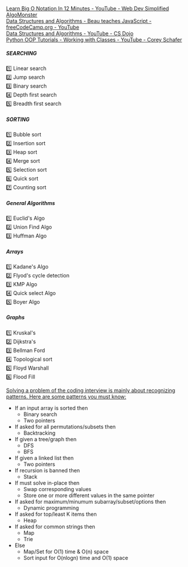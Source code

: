 [Learn Big O Notation In 12 Minutes - YouTube - Web Dev Simplified](https://www.youtube.com/watch?v=itn09C2ZB9Y)  
[AlgoMonster](https://algo.monster/)  
[Data Structures and Algorithms - Beau teaches JavaScript - freeCodeCamp.org - YouTube](https://www.youtube.com/playlist?list=PLWKjhJtqVAbkso-IbgiiP48n-O-JQA9PJ)  
[Data Structures and Algorithms - YouTube - CS Dojo](https://www.youtube.com/playlist?list=PLBZBJbE_rGRV8D7XZ08LK6z-4zPoWzu5H)  
[Python OOP Tutorials - Working with Classes - YouTube - Corey Schafer](https://www.youtube.com/playlist?list=PL-osiE80TeTsqhIuOqKhwlXsIBIdSeYtc)  

##### SEARCHING
1️⃣ Linear search   
2️⃣ Jump search  
3️⃣ Binary search  
4️⃣ Depth first search  
5️⃣ Breadth first search  

##### SORTING
1️⃣ Bubble sort  
2️⃣ Insertion sort  
3️⃣ Heap sort  
4️⃣ Merge sort  
5️⃣ Selection sort  
6️⃣ Quick sort  
7️⃣ Counting sort  

##### General Algorithms 
1️⃣ Euclid's Algo  
2️⃣ Union Find Algo  
3️⃣ Huffman Algo  

##### Arrays
1️⃣ Kadane's Algo  
2️⃣ Flyod's cycle detection   
3️⃣ KMP Algo  
4️⃣ Quick select Algo  
5️⃣ Boyer Algo  

##### Graphs
1️⃣ Kruskal's  
2️⃣ Dijkstra's  
3️⃣ Bellman Ford  
4️⃣ Topological sort  
5️⃣ Floyd Warshall   
6️⃣ Flood Fill  

[Solving a problem of the coding interview is mainly about recognizing patterns. Here are some patterns you must know:](https://twitter.com/Nihar_Thummar/status/1488446781176233987)  
* If an input array is sorted then
  - Binary search  
  - Two pointers  
* If asked for all permutations/subsets then  
  - Backtracking  
* If given a tree/graph then  
  - DFS  
  - BFS  
* If given a linked list then  
  - Two pointers  
* If recursion is banned then  
  - Stack  
* If must solve in-place then  
  - Swap corresponding values  
  - Store one or more different values in the same pointer  
* If asked for maximum/minumum subarray/subset/options then  
  - Dynamic programming  
* If asked for top/least K items then  
  - Heap  
* If asked for common strings then  
  - Map  
  - Trie  
* Else  
  - Map/Set for O(1) time & O(n) space  
  - Sort input for O(nlogn) time and O(1) space  

